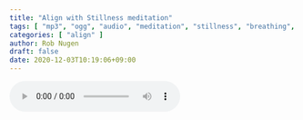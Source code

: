 ```yaml
---
title: "Align with Stillness meditation"
tags: [ "mp3", "ogg", "audio", "meditation", "stillness", "breathing", "silence" ]
categories: [ "align" ]
author: Rob Nugen
draft: false
date: 2020-12-03T10:19:06+09:00
---
```


<audio controls>
<source src="//b.robnugen.com/rob/presentations/weekly-alignments/2020/2020_dec_03_align_with_stillness.ogg" type="audio/ogg">
<source src="//b.robnugen.com/rob/presentations/weekly-alignments/2020/2020_dec_03_align_with_stillness.mp3" type="audio/mpeg">
Your browser does not support this audio content.
</audio>
